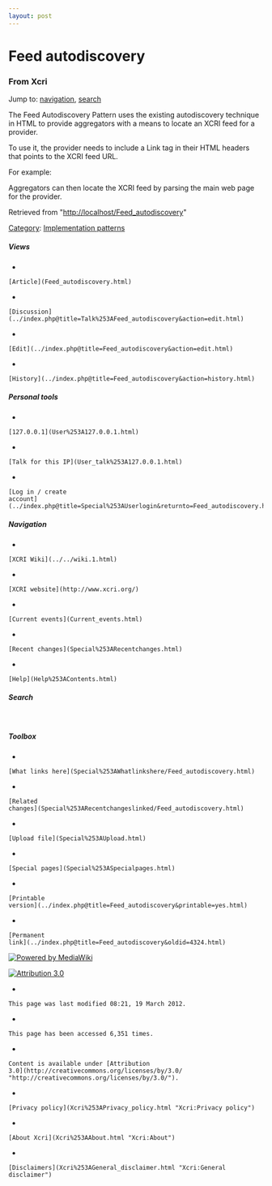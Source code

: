 ```yaml
---
layout: post
---
```


<script>
  (function(i,s,o,g,r,a,m){i['GoogleAnalyticsObject']=r;i[r]=i[r]||function(){
  (i[r].q=i[r].q||[]).push(arguments)},i[r].l=1*new Date();a=s.createElement(o),
  m=s.getElementsByTagName(o)[0];a.async=1;a.src=g;m.parentNode.insertBefore(a,m)
  })(window,document,'script','https://www.google-analytics.com/analytics.js','ga');

  ga('create', 'UA-73710929-3', 'auto');
  ga('send', 'pageview');

</script>







Feed autodiscovery 
==================













### From Xcri 







Jump to: [navigation](Feed_autodiscovery.html#column-one),
[search](Feed_autodiscovery.html#searchInput)



The Feed Autodiscovery Pattern uses the existing autodiscovery technique
in HTML to provide aggregators with a means to locate an XCRI feed for a
provider.

To use it, the provider needs to include a Link tag in their HTML
headers that points to the XCRI feed URL.

For example:

    

Aggregators can then locate the XCRI feed by parsing the main web page
for the provider.



Retrieved from
"[http://localhost/Feed\_autodiscovery](Feed_autodiscovery.html)"





[Category](Special%253ACategories.html "Special:Categories"): [Implementation
patterns](Category%253AImplementation_patterns.html "Category:Implementation patterns")

















##### Views



-   

    

    [Article](Feed_autodiscovery.html)
-   

    

    [Discussion](../index.php@title=Talk%253AFeed_autodiscovery&action=edit.html)
-   

    

    [Edit](../index.php@title=Feed_autodiscovery&action=edit.html)
-   

    

    [History](../index.php@title=Feed_autodiscovery&action=history.html)







##### Personal tools



-   

    

    [127.0.0.1](User%253A127.0.0.1.html)
-   

    

    [Talk for this IP](User_talk%253A127.0.0.1.html)
-   

    

    [Log in / create
    account](../index.php@title=Special%253AUserlogin&returnto=Feed_autodiscovery.html)











[](../../wiki.1.html "XCRI Wiki")





##### Navigation



-   

    

    [XCRI Wiki](../../wiki.1.html)
-   

    

    [XCRI website](http://www.xcri.org/)
-   

    

    [Current events](Current_events.html)
-   

    

    [Recent changes](Special%253ARecentchanges.html)
-   

    

    [Help](Help%253AContents.html)







##### Search





 









##### Toolbox



-   

    

    [What links here](Special%253AWhatlinkshere/Feed_autodiscovery.html)
-   

    

    [Related
    changes](Special%253ARecentchangeslinked/Feed_autodiscovery.html)
-   

    

    [Upload file](Special%253AUpload.html)
-   

    

    [Special pages](Special%253ASpecialpages.html)
-   

    

    [Printable
    version](../index.php@title=Feed_autodiscovery&printable=yes.html)
-   

    

    [Permanent
    link](../index.php@title=Feed_autodiscovery&oldid=4324.html)















[![Powered by
MediaWiki](../skins/common/images/poweredby_mediawiki_88x31.png)](http://www.mediawiki.org/)





[![Attribution 3.0
](http://i.creativecommons.org/l/by/3.0/88x31.png)](http://creativecommons.org/licenses/by/3.0/)



-   

    

    This page was last modified 08:21, 19 March 2012.
-   

    

    This page has been accessed 6,351 times.
-   

    

    Content is available under [Attribution
    3.0](http://creativecommons.org/licenses/by/3.0/ "http://creativecommons.org/licenses/by/3.0/").
-   

    

    [Privacy policy](Xcri%253APrivacy_policy.html "Xcri:Privacy policy")
-   

    

    [About Xcri](Xcri%253AAbout.html "Xcri:About")
-   

    

    [Disclaimers](Xcri%253AGeneral_disclaimer.html "Xcri:General disclaimer")




